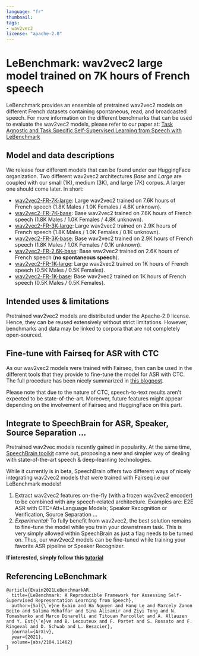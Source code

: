 ```yaml
---
language: "fr"
thumbnail:
tags:
- wav2vec2
license: "apache-2.0"
---
```


# LeBenchmark: wav2vec2 large model trained on 7K hours of French speech

  

LeBenchmark provides an ensemble of pretrained wav2vec2 models on different French datasets containing spontaneous, read, and broadcasted speech. For more information on the different benchmarks that can be used to evaluate the wav2vec2 models, please refer to our paper at: [Task Agnostic and Task Specific Self-Supervised Learning from Speech with LeBenchmark](https://openreview.net/pdf?id=TSvj5dmuSd)

  

## Model and data descriptions

  
We release four different models that can be found under our HuggingFace organization. Two different wav2vec2 architectures *Base* and *Large* are coupled with our small (1K), medium (3K), and large (7K) corpus. A larger one should come later. In short:

- [wav2vec2-FR-7K-large](https://huggingface.co/LeBenchmark/wav2vec2-FR-7K-large): Large wav2vec2 trained on 7.6K hours of French speech (1.8K Males / 1.0K Females / 4.8K unknown).
- [wav2vec2-FR-7K-base](https://huggingface.co/LeBenchmark/wav2vec2-FR-7K-base): Base wav2vec2 trained on 7.6K hours of French speech (1.8K Males / 1.0K Females / 4.8K unknown).
- [wav2vec2-FR-3K-large](https://huggingface.co/LeBenchmark/wav2vec2-FR-3K-large): Large wav2vec2 trained on 2.9K hours of French speech (1.8K Males / 1.0K Females / 0.1K unknown).
- [wav2vec2-FR-3K-base](https://huggingface.co/LeBenchmark/wav2vec2-FR-3K-base): Base wav2vec2 trained on 2.9K hours of French speech (1.8K Males / 1.0K Females / 0.1K unknown).
- [wav2vec2-FR-2.6K-base](https://huggingface.co/LeBenchmark/wav2vec2-FR-2.6K-base): Base wav2vec2 trained on 2.6K hours of French speech (**no spontaneous speech**).
- [wav2vec2-FR-1K-large](https://huggingface.co/LeBenchmark/wav2vec2-FR-1K-large): Large wav2vec2 trained on 1K hours of French speech (0.5K Males / 0.5K Females).
- [wav2vec2-FR-1K-base](https://huggingface.co/LeBenchmark/wav2vec2-FR-1K-base): Base wav2vec2 trained on 1K hours of French speech (0.5K Males / 0.5K Females).

## Intended uses & limitations

Pretrained wav2vec2 models are distributed under the Apache-2.0 license. Hence, they can be reused extensively without strict limitations. However, benchmarks and data may be linked to corpora that are not completely open-sourced.

## Fine-tune with Fairseq for ASR with CTC

As our wav2vec2 models were trained with Fairseq, then can be used in the different tools that they provide to fine-tune the model for ASR with CTC. The full procedure has been nicely summarized in [this blogpost](https://huggingface.co/blog/fine-tune-wav2vec2-english).

Please note that due to the nature of CTC, speech-to-text results aren't expected to be state-of-the-art. Moreover, future features might appear depending on the involvement of Fairseq and HuggingFace on this part.
  
## Integrate to SpeechBrain for ASR, Speaker, Source Separation ...

Pretrained wav2vec models recently gained in popularity. At the same time, [SpeechBrain toolkit](https://speechbrain.github.io) came out, proposing a new and simpler way of dealing with state-of-the-art speech & deep-learning technologies.

While it currently is in beta, SpeechBrain offers two different ways of nicely integrating wav2vec2 models that were trained with Fairseq i.e our LeBenchmark models!

 1. Extract wav2vec2 features on-the-fly (with a frozen wav2vec2 encoder) to be combined with any speech-related architecture. Examples are: E2E ASR with CTC+Att+Language Models; Speaker Recognition or Verification, Source Separation ...
 2. *Experimental:* To fully benefit from wav2vec2, the best solution remains to fine-tune the model while you train your downstream task. This is very simply allowed within SpeechBrain as just a flag needs to be turned on. Thus, our wav2vec2 models can be fine-tuned while training your favorite ASR pipeline or Speaker Recognizer.

**If interested, simply follow this [tutorial](https://colab.research.google.com/drive/17Hu1pxqhfMisjkSgmM2CnZxfqDyn2hSY?usp=sharing)**

## Referencing LeBenchmark

```
@article{Evain2021LeBenchmarkAR,
  title={LeBenchmark: A Reproducible Framework for Assessing Self-Supervised Representation Learning from Speech},
  author={Sol{\`e}ne Evain and Ha Nguyen and Hang Le and Marcely Zanon Boito and Salima Mdhaffar and Sina Alisamir and Ziyi Tong and N. Tomashenko and Marco Dinarelli and Titouan Parcollet and A. Allauzen and Y. Est{\`e}ve and B. Lecouteux and F. Portet and S. Rossato and F. Ringeval and D. Schwab and L. Besacier},
  journal={ArXiv},
  year={2021},
  volume={abs/2104.11462}
}
```

